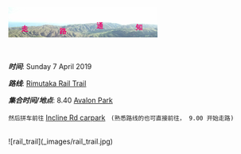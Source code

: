 ![skyline](_images/skyline2.png)

<br/>

***时间***: Sunday 7 April 2019

***路线***: [Rimutaka Rail Trail](http://tracks.org.nz/track/show/213)

***集合时间/地点***: 8.40 [Avalon Park](https://www.google.co.nz/maps/place/41%C2%B011'40.6%22S+174%C2%B055'57.2%22E/@-41.194615,174.930374,17z/data=!3m1!4b1!4m2!3m1!1s0x0:0x0?shorturl=1)
<br/><br/>
`然后拼车前往` [Incline Rd carpark](https://www.google.co.nz/maps/place/41%C2%B005'07.4%22S+175%C2%B011'04.3%22E/@-41.085387,175.1670182,13z/data=!4m5!3m4!1s0x0:0x0!8m2!3d-41.0853889!4d175.1845278) ` (熟悉路线的也可直接前往， 9.00 开始走路)` 


<br/>
![rail_trail](_images/rail_trail.jpg)
